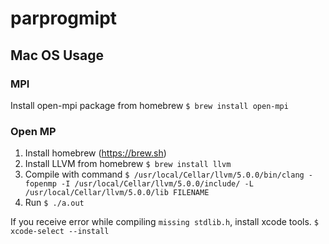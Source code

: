 # parprogmipt

## Mac OS Usage

### MPI

Install open-mpi package from homebrew `$ brew install open-mpi`

### Open MP

1. Install homebrew (https://brew.sh)
2. Install LLVM from homebrew `$ brew install llvm`
3. Compile with command `$ /usr/local/Cellar/llvm/5.0.0/bin/clang -fopenmp -I /usr/local/Cellar/llvm/5.0.0/include/ -L /usr/local/Cellar/llvm/5.0.0/lib FILENAME`
4. Run `$ ./a.out`


If you receive error while compiling `missing stdlib.h`, install xcode tools. `$ xcode-select --install`
